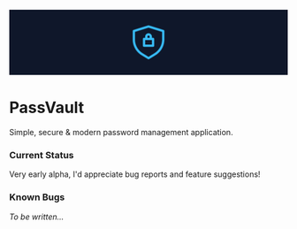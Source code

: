 ![Banner](/assets/logo.png)

# PassVault
Simple, secure &amp; modern password management application.

### Current Status
Very early alpha, I'd appreciate bug reports and feature suggestions!

### Known Bugs
*To be written...*
